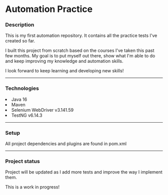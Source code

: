 <h1>Automation Practice</h1>

<h3>Description</h3>
<p>This is my first automation repository. It contains all the practice tests I've created so far.</p>
<p>I built this project from scratch based on the courses I've taken this past few months. My goal is to put myself out there, show what I'm able to do and keep improving my knowledge and automation skills.</p>
<p>I look forward to keep learning and developing new skills!</p>
<hr/ >
<h3>Technologies</h3>
<p> </p>
<li>Java 16</li>
<li>Maven</li>
<li>Selenium WebDriver v3.141.59</li>
<li>TestNG v6.14.3</li>
<hr />
<h3>Setup</h3>
<p>All project dependencies and plugins are found in pom.xml</p>
<hr />
<h3>Project status</h3>
<p>Project will be updated as I add more tests and improve the way I implement them.</p>
<p>This is a work in progress!</p>
